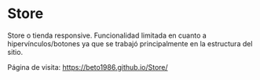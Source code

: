 # Store

Store o tienda responsive.
Funcionalidad limitada en cuanto a hipervínculos/botones ya que se trabajó principalmente en la estructura del sitio.

Página de visita: https://beto1986.github.io/Store/
